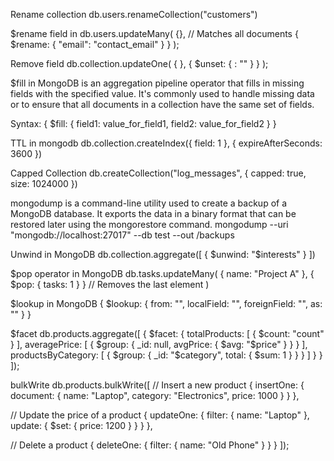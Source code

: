 Rename collection
    db.users.renameCollection("customers")


$rename field in 
    db.users.updateMany(
        {}, // Matches all documents
        { $rename: { "email": "contact_email" } }
    );


Remove field
    db.collection.updateOne(
        { <query> },
        { $unset: { <field>: "" } }
    );


$fill in MongoDB is an aggregation pipeline operator that fills in missing fields with the specified value. It's commonly used to handle missing data or to ensure that all documents in a collection have the same set of fields.

Syntax:
    {
    $fill: {
        field1: value_for_field1,
        field2: value_for_field2
    }
    }


TTL in mongodb 
    db.collection.createIndex({ field: 1 }, { expireAfterSeconds: 3600 })


Capped Collection 
    db.createCollection("log_messages", { capped: true, size: 1024000 })


mongodump is a command-line utility used to create a backup of a MongoDB database. It exports the data in a binary format that can be restored later using the mongorestore command.
    mongodump --uri "mongodb://localhost:27017" --db test --out /backups



Unwind in MongoDB
    db.collection.aggregate([
        {
            $unwind: "$interests"
        }
    ])


$pop operator in MongoDB
    db.tasks.updateMany(
        { name: "Project A" },
        { $pop: { tasks: 1 } } // Removes the last element
    )




$lookup in MongoDB 
    {
    $lookup: {
        from: "<foreignCollection>",
        localField: "<localField>",
        foreignField: "<foreignField>",
        as: "<outputArray>"
    }
    }


$facet
    db.products.aggregate([
    {
        $facet: {
        totalProducts: [ { $count: "count" } ],
        averagePrice: [ { $group: { _id: null, avgPrice: { $avg: "$price" } } } ],
        productsByCategory: [ { $group: { _id: "$category", total: { $sum: 1 } } } ]
        }
    }
    ]);


bulkWrite 
db.products.bulkWrite([
  // Insert a new product
  { insertOne: { document: { name: "Laptop", category: "Electronics", price: 1000 } } },

  // Update the price of a product
  { updateOne: { 
      filter: { name: "Laptop" }, 
      update: { $set: { price: 1200 } } 
    }
  },

  // Delete a product
  { deleteOne: { filter: { name: "Old Phone" } } }
]);



